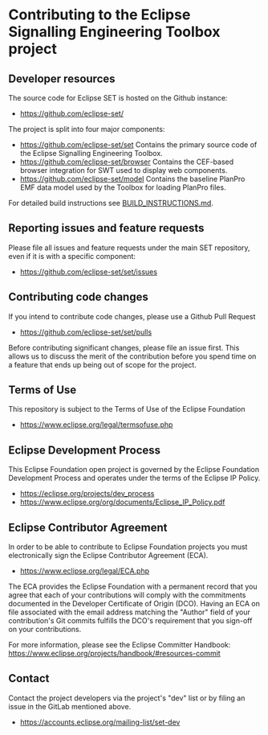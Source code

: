 # Contributing to the Eclipse Signalling Engineering Toolbox project

## Developer resources

The source code for Eclipse SET is hosted on the Github instance:

* https://github.com/eclipse-set/

The project is split into four major components:

* https://github.com/eclipse-set/set Contains the primary source code of the Eclipse Signalling Engineering Toolbox.
* https://github.com/eclipse-set/browser Contains the CEF-based browser integration for SWT used to display web components.
* https://github.com/eclipse-set/model Contains the baseline PlanPro EMF data model used by the Toolbox for loading PlanPro files. 

For detailed build instructions see [BUILD_INSTRUCTIONS.md](BUILD_INSTRUCTIONS.md).

## Reporting issues and feature requests

Please file all issues and feature requests under the main SET repository, even if it is with a specific component:

* https://github.com/eclipse-set/set/issues

## Contributing code changes

If you intend to contribute code changes, please use a Github Pull Request

* https://github.com/eclipse-set/set/pulls

Before contributing significant changes, please file an issue first. This allows us to discuss the merit of the contribution before you spend time on a feature that ends up being out of scope for the project. 

## Terms of Use

This repository is subject to the Terms of Use of the Eclipse Foundation

* https://www.eclipse.org/legal/termsofuse.php

## Eclipse Development Process

This Eclipse Foundation open project is governed by the Eclipse Foundation
Development Process and operates under the terms of the Eclipse IP Policy.

* https://eclipse.org/projects/dev_process
* https://www.eclipse.org/org/documents/Eclipse_IP_Policy.pdf

## Eclipse Contributor Agreement

In order to be able to contribute to Eclipse Foundation projects you must
electronically sign the Eclipse Contributor Agreement (ECA).

* https://www.eclipse.org/legal/ECA.php

The ECA provides the Eclipse Foundation with a permanent record that you agree
that each of your contributions will comply with the commitments documented in
the Developer Certificate of Origin (DCO). Having an ECA on file associated with
the email address matching the "Author" field of your contribution's Git commits
fulfills the DCO's requirement that you sign-off on your contributions.

For more information, please see the Eclipse Committer Handbook:
https://www.eclipse.org/projects/handbook/#resources-commit

## Contact

Contact the project developers via the project's "dev" list or by filing an issue in the GitLab mentioned above.

* https://accounts.eclipse.org/mailing-list/set-dev
